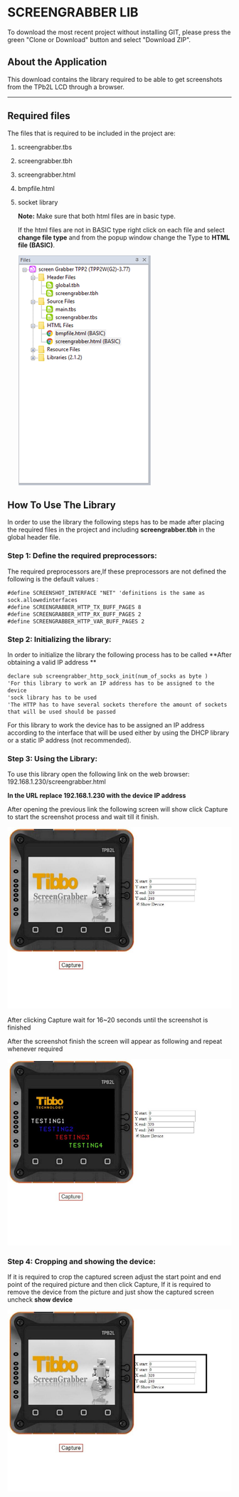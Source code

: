 # SCREENGRABBER LIB

To download the most recent project without installing GIT, please press the green "Clone or Download" button and select "Download ZIP".

## About the Application

This download contains the library required to be able to get screenshots from the TPb2L LCD through a browser.

---

## Required files

The files that is required to be included in the project are:

1. screengrabber.tbs

2. screengrabber.tbh

3. screengrabber.html

4. bmpfile.html

5. socket library

   **Note:**
   Make sure that both html files are in basic type.

   If the html files are not in BASIC type right click on each file and select **change file type** and from the popup window change the Type to **HTML file (BASIC)**.

   ![HTML_edit](HTML_edit.PNG)

## How To Use The Library

In order to use the library the following steps has to be made after placing the required files in the project and including  **screengrabber.tbh** in the global header file.

### Step 1: Define the required preprocessors:

The required preprocessors are,If these preprocessors are not defined the following is the default values :

```basic
#define SCREENSHOT_INTERFACE "NET" 'definitions is the same as sock.allowedinterfaces
#define SCREENGRABBER_HTTP_TX_BUFF_PAGES 8 
#define SCREENGRABBER_HTTP_RX_BUFF_PAGES 2 
#define SCREENGRABBER_HTTP_VAR_BUFF_PAGES 2
```

### Step 2: Initializing the library:

In order to initialize the library the following process has to be called **After obtaining a valid IP address **

```basic
declare sub screengrabber_http_sock_init(num_of_socks as byte )
'For this library to work an IP address has to be assigned to the device
'sock library has to be used 
'The HTTP has to have several sockets therefore the amount of sockets that will be used should be passed

```

For this library to work the device has to be assigned an IP address according to the interface that will be used either by using the DHCP library or a static IP address (not recommended).

### Step 3: Using the Library:

To use this library open the following link on the web browser: 192.168.1.230/screengrabber.html

**In the URL replace 192.168.1.230 with the device IP address**

After opening the previous link the following screen will show click Capture to start the screenshot process and wait till it finish. 

![startscreen](startscreen.JPG)

After clicking Capture wait for 16~20 seconds until the screenshot is finished 

After the screenshot finish the screen will appear as following and repeat whenever required

![Capture](Capture.JPG)

### Step 4: Cropping and showing the device:

If it is required to crop the captured screen adjust the start point and end point of the required picture and then click Capture, If it is required to remove the device from the picture and just show the captured screen uncheck **show device**

![startscreen_highlight](startscreen_highlight.JPG)